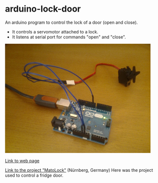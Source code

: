 arduino-lock-door
=================

An arduino program to control the lock of a door (open and close).
- It controls a servomotor attached to a lock.
- It listens at serial port for commands "open" and "close".

![example photo](img/2014-07-13.jpg)

[Link to web page](http://k4cg.github.io/arduino-lock-door/)

[Link to the project "MatoLock"](https://k4cg.org/k4cg:projekte:matolock) (Nürnberg, Germany) Here was the project used to control a fridge door.
